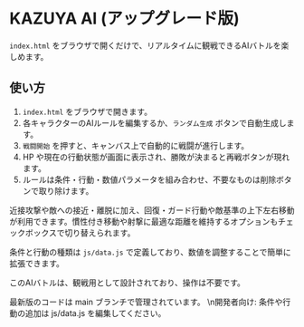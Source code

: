 # KAZUYA AI (アップグレード版)

`index.html` をブラウザで開くだけで、リアルタイムに観戦できるAIバトルを楽しめます。

## 使い方
1. `index.html` をブラウザで開きます。
2. 各キャラクターのAIルールを編集するか、`ランダム生成` ボタンで自動生成します。
3. `戦闘開始` を押すと、キャンバス上で自動的に戦闘が進行します。
4. HP や現在の行動状態が画面に表示され、勝敗が決まると再戦ボタンが現れます。
5. ルールは条件・行動・数値パラメータを組み合わせ、不要なものは削除ボタンで取り除けます。

近接攻撃や敵への接近・離脱に加え、回復・ガード行動や敵基準の上下左右移動が利用できます。慣性付き移動や射撃に最適な距離を維持するオプションもチェックボックスで切り替えられます。


条件と行動の種類は `js/data.js` で定義しており、数値を調整することで簡単に拡張できます。

このAIバトルは、観戦用として設計されており、操作は不要です。

最新版のコードは main ブランチで管理されています。
\n開発者向け: 条件や行動の追加は js/data.js を編集してください。
